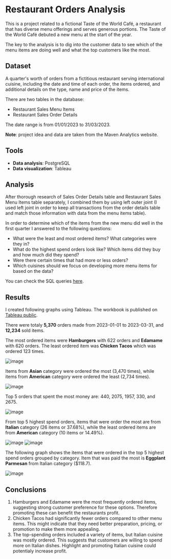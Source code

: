 # Restaurant Orders Analysis

This is a project related to a fictional Taste of the World Café,
a restaurant that has diverse menu offerings and serves generous portions. 
The Taste of the World Café debuted a new menu at the start of the year.

The key to the analysis is to dig into the customer data to see which of the
menu items are doing well and what the top customers like the most. 

## Dataset
A quarter's worth of orders from a fictitious restaurant serving international cuisine,
including the date and time of each order, the items ordered,
and additional details on the type, name and price of the items.

There are two tables in the database:
* Restaurant Sales Menu Items
* Restaurant Sales Order Details

The date range is from 01/01/2023 to 31/03/2023.

**Note**: project idea and data are taken from the Maven Analytics website.

## Tools
* **Data analysis**: PostgreSQL
* **Data visualization**: Tableau

## Analysis
After thorough research of Sales Order Details table and Restaurant Sales Menu Items table separately,
I combined them by using left outer joint (I used left joint in order to keep all transactions from the
order details table and match those information with data from the menu items table).

In order to determine which of the items from the new menu did well in the first quarter I answered to the following questions:
* What were the least and most ordered items? What categories were they in?
* What do the highest spend orders look like? Which items did they buy and how much did they spend?
* Were there certain times that had more or less orders?
* Which cuisines should we focus on developing more menu items for based on the data?

You can check the SQL queries [here](https://github.com/Nata-Mancic/Restaurant_Orders_Analysis/blob/main/Restaurant_project.sql).

## Results
I created following graphs using Tableau. The workbook is published on [Tableau public](https://public.tableau.com/app/profile/natalija.mancic/viz/restaurant_project_17198368307700/RestaurantOrdersAnalysis?publish=yes). 

There were totaly **5,370** orders made from 2023-01-01 to 2023-03-31, and **12,234** sold items.

The most ordered items were **Hamburgers** with 622 orders and **Edamame** with 620 orders. The least ordered item was **Chicken Tacos** which was ordered 123 times. 

![image](https://github.com/Nata-Mancic/Restaurant_Orders_Analysis/assets/173147286/9607d971-85c4-4aea-b316-3e17a4933fc6)

Items from **Asian** category were ordered the most (3,470 times), while items from **American** category were ordered the least (2,734 times).

![image](https://github.com/Nata-Mancic/Restaurant_Orders_Analysis/assets/173147286/9374f379-ebd2-4ac1-90d7-5adc5eea1be0)

Top 5 orders that spent the most money are: 440, 2075, 1957, 330, and 2675.

![image](https://github.com/Nata-Mancic/Restaurant_Orders_Analysis/assets/173147286/c45bf3ae-302f-4df4-acf7-c47e758150d4)

From top 5 highest spend orders, items that were order the most are from **Italian** category (26 items or 37.68%), while the least ordered items are from **American** category (10 items or 14.49%).

![image](https://github.com/Nata-Mancic/Restaurant_Orders_Analysis/assets/173147286/d445bced-b01e-4d4f-85df-7fc28c2bc282)   ![image](https://github.com/Nata-Mancic/Restaurant_Orders_Analysis/assets/173147286/d4b0d96a-54e0-42fd-8836-9e5a46830787)

The following graph shows the items that were ordered in the top 5 highest spend orders grouped by category. Item that was paid the most is **Eggplant Parmesan** from Italian category ($118.7).

![image](https://github.com/Nata-Mancic/Restaurant_Orders_Analysis/assets/173147286/6754cb09-49d0-4b86-aabe-fda0b8a6d2a8)


## Conclusions 

1. Hamburgers and Edamame were the most frequently ordered items, suggesting strong customer preference for these options. Therefore promoting these can benefit the restaurants profit.
2. Chicken Tacos had significantly fewer orders compared to other menu items. This might indicate that they need better preparation, pricing, or promotion to make them more appealing.
3. The top-spending orders included a variety of items, but Italian cuisine was mostly ordered. This suggests that customers are willing to spend more on Italian dishes. Highlight and promoting Italian cuisine could potentialy increase profit.
